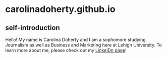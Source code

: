 # carolinadoherty.github.io
## self-introduction
Hello! My name is Carolina Doherty and I am a sophomore studying Journalism as well as Business and Marketing here at Lehigh University. To learn more about me, please check out my [LinkeIDn page](www.linkedin.com/in/carolina-doherty)!

